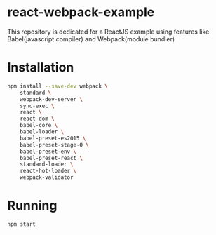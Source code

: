 # react-webpack-example
This repository is dedicated for a ReactJS example using features like Babel(javascript compiler) and Webpack(module bundler)

# Installation

```zsh
npm install --save-dev webpack \
    standard \
    webpack-dev-server \
    sync-exec \
    react \
    react-dom \
    babel-core \
    babel-loader \
    babel-preset-es2015 \
    babel-preset-stage-0 \
    babel-preset-env \
    babel-preset-react \
    standard-loader \
    react-hot-loader \
    webpack-validator 
```    

# Running

```zsh
npm start
```
